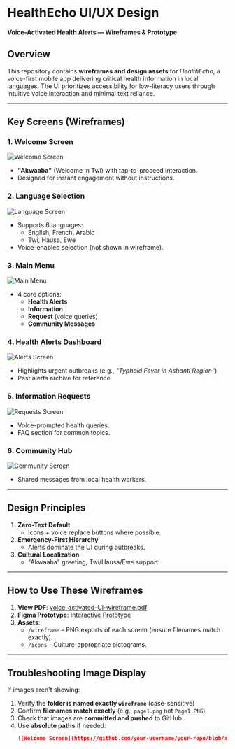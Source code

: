 # HealthEcho UI/UX Design  
**Voice-Activated Health Alerts — Wireframes & Prototype**  

## Overview  
This repository contains **wireframes and design assets** for *HealthEcho*, a voice-first mobile app delivering critical health information in local languages. The UI prioritizes accessibility for low-literacy users through intuitive voice interaction and minimal text reliance.  

---

## Key Screens (Wireframes)  
### 1. **Welcome Screen**  
![Welcome Screen](wireframe/page1.png)  
- **"Akwaaba"** (Welcome in Twi) with tap-to-proceed interaction.  
- Designed for instant engagement without instructions.  

### 2. **Language Selection**  
![Language Screen](wireframe/page2.png)  
- Supports 6 languages:  
  - English, French, Arabic  
  - Twi, Hausa, Ewe  
- Voice-enabled selection (not shown in wireframe).  

### 3. **Main Menu**  
![Main Menu](wireframe/page3.png)  
- 4 core options:  
  - **Health Alerts**  
  - **Information**  
  - **Request** (voice queries)  
  - **Community Messages**  

### 4. **Health Alerts Dashboard**  
![Alerts Screen](wireframe/page4.png)  
- Highlights urgent outbreaks (e.g., *"Typhoid Fever in Ashanti Region"*).  
- Past alerts archive for reference.  

### 5. **Information Requests**  
![Requests Screen](wireframe/page5.png)  
- Voice-prompted health queries.  
- FAQ section for common topics.  

### 6. **Community Hub**  
![Community Screen](wireframe/page6.png)  
- Shared messages from local health workers.  

---

## Design Principles  
1. **Zero-Text Default**  
   - Icons + voice replace buttons where possible.  
2. **Emergency-First Hierarchy**  
   - Alerts dominate the UI during outbreaks.  
3. **Cultural Localization**  
   - "Akwaaba" greeting, Twi/Hausa/Ewe support.  

---

## How to Use These Wireframes  
1. **View PDF**: [voice-activated-UI-wireframe.pdf](voice-activated-UI-wireframe.pdf)  
2. **Figma Prototype**: [Interactive Prototype](https://www.figma.com/proto/J7pV2WOmktHEFC5hLfWiEn/Voice-activated-UI-wire-frame?node-id=0-1&t=b9NPD0eiP7EDczQm-1)  
3. **Assets**:  
   - `/wireframe` – PNG exports of each screen (ensure filenames match exactly).  
   - `/icons` – Culture-appropriate pictograms.  

---

## Troubleshooting Image Display  
If images aren't showing:  
1. Verify the **folder is named exactly `wireframe`** (case-sensitive)  
2. Confirm **filenames match exactly** (e.g., `page1.png` not `Page1.PNG`)  
3. Check that images are **committed and pushed** to GitHub  
4. Use **absolute paths** if needed:  
   ```markdown
   ![Welcome Screen](https://github.com/your-username/your-repo/blob/main/wireframe/page1.png?raw=true)
